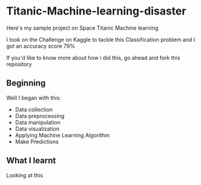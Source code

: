 # Titanic-Machine-learning-disaster
Here's my sample project on Space Titanic Machine learning

I took on the Challenge on Kaggle to tackle this Classification problem and I got an accuracy score 79%

If you'd like to know more about how i did this, go ahead and fork this repository

## Beginning 

Well I began with this:
* Data collection 
* Data preprocessing 
* Data manipulation 
* Data visualization 
* Applying Machine Learning Algorithm 
* Make Predictions 

## What I learnt 

Looking at this 
